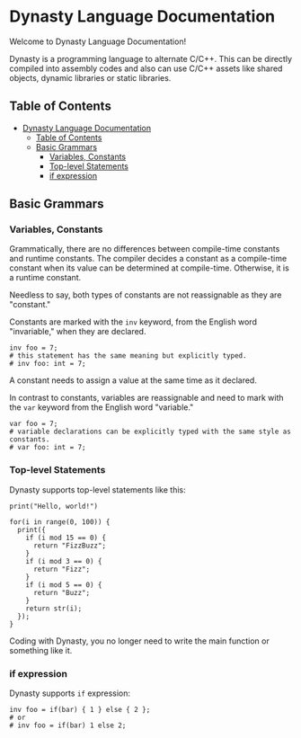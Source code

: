 # Dynasty Language Documentation

Welcome to Dynasty Language Documentation!

Dynasty is a programming language to alternate C/C++.
This can be directly compiled into assembly codes and also can use C/C++ assets like shared objects, dynamic libraries or static libraries. 

## Table of Contents
- [Dynasty Language Documentation](#dynasty-language-documentation)
  - [Table of Contents](#table-of-contents)
  - [Basic Grammars](#basic-grammars)
    - [Variables, Constants](#variables-constants)
    - [Top-level Statements](#top-level-statements)
    - [if expression](#if-expression)

## Basic Grammars

### Variables, Constants
Grammatically, there are no differences between compile-time constants and runtime constants.
The compiler decides a constant as a compile-time constant when its value can be determined at compile-time.
Otherwise, it is a runtime constant.

Needless to say, both types of constants are not reassignable as they are "constant."

Constants are marked with the `inv` keyword, from the English word "invariable," when they are declared.

```dn
inv foo = 7;
# this statement has the same meaning but explicitly typed.
# inv foo: int = 7;
```

A constant needs to assign a value at the same time as it declared.

In contrast to constants, variables are reassignable and need to mark with the `var` keyword from the English word "variable."

```dn
var foo = 7;
# variable declarations can be explicitly typed with the same style as constants.
# var foo: int = 7;
```

### Top-level Statements
Dynasty supports top-level statements like this:

```dn
print("Hello, world!")
```

```dn
for(i in range(0, 100)) {
  print({
    if (i mod 15 == 0) {
      return "FizzBuzz";
    }
    if (i mod 3 == 0) {
      return "Fizz";
    }
    if (i mod 5 == 0) {
      return "Buzz";
    }
    return str(i);
  });
}
```

Coding with Dynasty, you no longer need to write the main function or something like it.

### if expression
Dynasty supports `if` expression:

```dn
inv foo = if(bar) { 1 } else { 2 };
# or
# inv foo = if(bar) 1 else 2;
```
